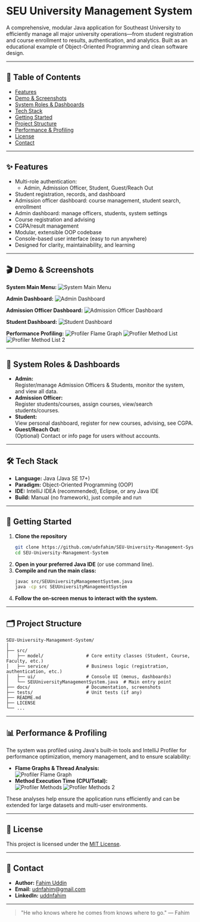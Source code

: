 # SEU University Management System

A comprehensive, modular Java application for Southeast University to efficiently manage all major university operations—from student registration and course enrollment to results, authentication, and analytics. Built as an educational example of Object-Oriented Programming and clean software design.

---

## 🚩 Table of Contents

- [Features](#features)
- [Demo & Screenshots](#demo--screenshots)
- [System Roles & Dashboards](#system-roles--dashboards)
- [Tech Stack](#tech-stack)
- [Getting Started](#getting-started)
- [Project Structure](#project-structure)
- [Performance & Profiling](#performance--profiling)
- [License](#license)
- [Contact](#contact)

---

## ✨ Features

- Multi-role authentication:
  - Admin, Admission Officer, Student, Guest/Reach Out
- Student registration, records, and dashboard
- Admission officer dashboard: course management, student search, enrollment
- Admin dashboard: manage officers, students, system settings
- Course registration and advising
- CGPA/result management
- Modular, extensible OOP codebase
- Console-based user interface (easy to run anywhere)
- Designed for clarity, maintainability, and learning

---

## 🎬 Demo & Screenshots

**System Main Menu:**
![System Main Menu](https://github.com/udnfahim/SEU-University-Management-System/blob/d599c43286dc57063bf6e37ffba2ae9d54cb035e/Main.png)
<!-- Or use: Images/1.png if you commit screenshots to the repo -->

**Admin Dashboard:**
![Admin Dashboard](https://github.com/udnfahim/SEU-University-Management-System/blob/d599c43286dc57063bf6e37ffba2ae9d54cb035e/Admin.png)

**Admission Officer Dashboard:**
![Admission Officer Dashboard](https://github.com/udnfahim/SEU-University-Management-System/blob/d599c43286dc57063bf6e37ffba2ae9d54cb035e/AdmissionOfficer.png)

**Student Dashboard:**
![Student Dashboard](https://github.com/udnfahim/SEU-University-Management-System/blob/d599c43286dc57063bf6e37ffba2ae9d54cb035e/Student.png)

**Performance Profiling:**
![Profiler Flame Graph](https://github.com/udnfahim/SEU-University-Management-System/blob/d599c43286dc57063bf6e37ffba2ae9d54cb035e/CPU%20Event.png)
![Profiler Method List](https://github.com/udnfahim/SEU-University-Management-System/blob/d599c43286dc57063bf6e37ffba2ae9d54cb035e/CPU%20Time.png)
![Profiler Method List 2](https://github.com/udnfahim/SEU-University-Management-System/blob/d599c43286dc57063bf6e37ffba2ae9d54cb035e/Local%20Time.png)

---

## 👥 System Roles & Dashboards

- **Admin:**  
  Register/manage Admission Officers & Students, monitor the system, and view all data.
- **Admission Officer:**  
  Register students/courses, assign courses, view/search students/courses.
- **Student:**  
  View personal dashboard, register for new courses, advising, see CGPA.
- **Guest/Reach Out:**  
  (Optional) Contact or info page for users without accounts.

---

## 🛠 Tech Stack

- **Language:** Java (Java SE 17+)
- **Paradigm:** Object-Oriented Programming (OOP)
- **IDE:** IntelliJ IDEA (recommended), Eclipse, or any Java IDE
- **Build:** Manual (no framework), just compile and run

---

## 🚀 Getting Started

1. **Clone the repository**
    ```bash
    git clone https://github.com/udnfahim/SEU-University-Management-System.git
    cd SEU-University-Management-System
    ```
2. **Open in your preferred Java IDE** (or use command line).
3. **Compile and run the main class:**
    ```bash
    javac src/SEUUniversityManagementSystem.java
    java -cp src SEUUniversityManagementSystem
    ```
4. **Follow the on-screen menus to interact with the system.**

---

## 🗂️ Project Structure

```
SEU-University-Management-System/
│
├── src/
│   ├── model/                # Core entity classes (Student, Course, Faculty, etc.)
│   ├── service/              # Business logic (registration, authentication, etc.)
│   ├── ui/                   # Console UI (menus, dashboards)
│   └── SEUUniversityManagementSystem.java  # Main entry point
├── docs/                     # Documentation, screenshots
├── tests/                    # Unit tests (if any)
├── README.md
├── LICENSE
└── ...
```

---

## 📊 Performance & Profiling

The system was profiled using Java's built-in tools and IntelliJ Profiler for performance optimization, memory management, and to ensure scalability:

- **Flame Graphs & Thread Analysis:**  
  ![Profiler Flame Graph](https://github.com/udnfahim/SEU-University-Management-System/blob/d599c43286dc57063bf6e37ffba2ae9d54cb035e/CPU%20Event.png)
- **Method Execution Time (CPU/Total):**  
  ![Profiler Methods](https://github.com/udnfahim/SEU-University-Management-System/blob/d599c43286dc57063bf6e37ffba2ae9d54cb035e/CPU%20Time.png)
  ![Profiler Methods 2](https://github.com/udnfahim/SEU-University-Management-System/blob/d599c43286dc57063bf6e37ffba2ae9d54cb035e/Local%20Time.png)

These analyses help ensure the application runs efficiently and can be extended for large datasets and multi-user environments.

---

## 📝 License

This project is licensed under the [MIT License](LICENSE).

---

## 🙌 Contact

- **Author:** [Fahim Uddin](https://github.com/udnfahim)
- **Email:** udnfahim@gmail.com
- **LinkedIn:** [uddnfahim](https://www.linkedin.com/in/uddnfahim)

---

> "He who knows where he comes from knows where to go." — Fahim
